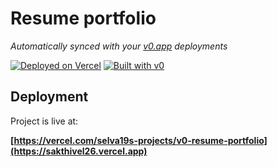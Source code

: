 # Resume portfolio

*Automatically synced with your [v0.app](https://v0.app) deployments*

[![Deployed on Vercel](https://img.shields.io/badge/Deployed%20on-Vercel-black?style=for-the-badge&logo=vercel)](https://vercel.com/selva19s-projects/v0-resume-portfolio)
[![Built with v0](https://img.shields.io/badge/Built%20with-v0.app-black?style=for-the-badge)](https://v0.app/chat/projects/FxgYrlR5LVJ)

## Deployment

Project is live at:

**[https://vercel.com/selva19s-projects/v0-resume-portfolio](https://sakthivel26.vercel.app)**

